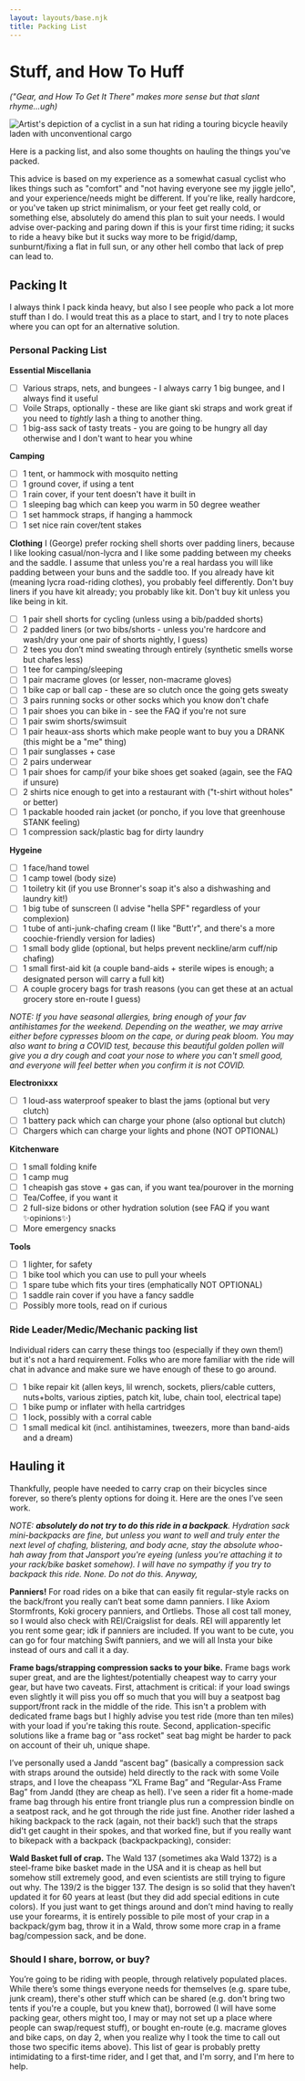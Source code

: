 ```yaml
---
layout: layouts/base.njk
title: Packing List
---
```


# Stuff, and How To Huff
_("Gear, and How To Get It There" makes more sense but that slant rhyme...ugh)_

![Artist's depiction of a cyclist in a sun hat riding a touring bicycle heavily laden with unconventional cargo](../img/packing.png)

Here is a packing list, and also some thoughts on hauling the things you've packed.

This advice is based on my experience as a somewhat casual cyclist who likes things such as "comfort" and "not having everyone see my jiggle jello", and your experience/needs might be different. If you're like, really hardcore, or you've taken up strict minimalism, or your feet get really cold, or something else, absolutely do amend this plan to suit your needs. I would advise over-packing and paring down if this is your first time riding; it sucks to ride a heavy bike but it sucks way more to be frigid/damp, sunburnt/fixing a flat in full sun, or any other hell combo that lack of prep can lead to.

## Packing It
I always think I pack kinda heavy, but also I see people who pack a lot more stuff than I do. I would treat this as a place to start, and I try to note places where you can opt for an alternative solution.

### Personal Packing List
**Essential Miscellania**

- [ ] Various straps, nets, and bungees - I always carry 1 big bungee, and I always find it useful
- [ ] Voile Straps, optionally - these are like giant ski straps and work great if you need to *tightly* lash a thing to another thing.
- [ ] 1 big-ass sack of tasty treats - you are going to be hungry all day otherwise and I don't want to hear you whine

**Camping**
- [ ] 1 tent, or hammock with mosquito netting
- [ ] 1 ground cover, if using a tent
- [ ] 1 rain cover, if your tent doesn't have it built in
- [ ] 1 sleeping bag which can keep you warm in 50 degree weather
- [ ] 1 set hammock straps, if hanging a hammock
- [ ] 1 set nice rain cover/tent stakes

**Clothing**
I (George) prefer rocking shell shorts over padding liners, because I like looking casual/non-lycra and I like some padding between my cheeks and the saddle. I assume that unless you're a real hardass you will like padding between your buns and the saddle too. If you already have kit (meaning lycra road-riding clothes), you probably feel differently. Don't buy liners if you have kit already; you probably like kit. Don't buy kit unless you like being in kit.

- [ ] 1 pair shell shorts for cycling (unless using a bib/padded shorts)
- [ ] 2 padded liners (or two bibs/shorts - unless you're hardcore and wash/dry your one pair of shorts nightly, I guess)
- [ ] 2 tees you don’t mind sweating through entirely (synthetic smells worse but chafes less)
- [ ] 1 tee for camping/sleeping
- [ ] 1 pair macrame gloves (or lesser, non-macrame gloves)
- [ ] 1 bike cap or ball cap - these are so clutch once the going gets sweaty
- [ ] 3 pairs running socks or other socks which you know don't chafe
- [ ] 1 pair shoes you can bike in - see the FAQ if you're not sure
- [ ] 1 pair swim shorts/swimsuit
- [ ] 1 pair heaux-ass shorts which make people want to buy you a DRANK (this might be a "me" thing)
- [ ] 1 pair sunglasses + case
- [ ] 2 pairs underwear
- [ ] 1 pair shoes for camp/if your bike shoes get soaked (again, see the FAQ if unsure)
- [ ] 2 shirts nice enough to get into a restaurant with ("t-shirt without holes" or better)
- [ ] 1 packable hooded rain jacket (or poncho, if you love that greenhouse STANK feeling)
- [ ] 1 compression sack/plastic bag for dirty laundry

**Hygeine**
- [ ] 1 face/hand towel
- [ ] 1 camp towel (body size)
- [ ] 1 toiletry kit (if you use Bronner's soap it's also a dishwashing and laundry kit!)
- [ ] 1 big tube of sunscreen (I advise "hella SPF" regardless of your complexion)
- [ ] 1 tube of anti-junk-chafing cream (I like "Butt'r", and there's a more coochie-friendly version for ladies)
- [ ] 1 small body glide (optional, but helps prevent neckline/arm cuff/nip chafing)
- [ ] 1 small first-aid kit (a couple band-aids + sterile wipes is enough; a designated person will carry a full kit)
- [ ] A couple grocery bags for trash reasons (you can get these at an actual grocery store en-route I guess)

_NOTE: If you have seasonal allergies, bring enough of your fav antihistames for the weekend. Depending on the weather, we may arrive either before cypresses bloom on the cape, or during peak bloom. You may also want to bring a COVID test, because this beautiful golden pollen will give you a dry cough and coat your nose to where you can't smell good, and everyone will feel better when you confirm it is not COVID._

**Electronixxx**
- [ ] 1 loud-ass waterproof speaker to blast the jams (optional but very clutch)
- [ ] 1 battery pack which can charge your phone (also optional but clutch)
- [ ] Chargers which can charge your lights and phone (NOT OPTIONAL)

**Kitchenware**
- [ ] 1 small folding knife
- [ ] 1 camp mug
- [ ] 1 cheapish gas stove + gas can, if you want tea/pourover in the morning
- [ ] Tea/Coffee, if you want it
- [ ] 2 full-size bidons or other hydration solution (see FAQ if you want ✨opinions✨)
- [ ] More emergency snacks

**Tools**
- [ ] 1 lighter, for safety
- [ ] 1 bike tool which you can use to pull your wheels
- [ ] 1 spare tube which fits your tires (emphatically NOT OPTIONAL)
- [ ] 1 saddle rain cover if you have a fancy saddle
- [ ] Possibly more tools, read on if curious

### Ride Leader/Medic/Mechanic packing list
Individual riders can carry these things too (especially if they own them!) but it's not a hard requirement. Folks who are more familiar with the ride will chat in advance and make sure we have enough of these to go around.
- [ ] 1 bike repair kit (allen keys, lil wrench, sockets, pliers/cable cutters, nuts+bolts, various zipties, patch kit, lube, chain tool, electrical tape)
- [ ] 1 bike pump or inflater with hella cartridges
- [ ] 1 lock, possibly with a corral cable
- [ ] 1 small medical kit (incl. antihistamines, tweezers, more than band-aids and a dream)

## Hauling it
Thankfully, people have needed to carry crap on their bicycles since forever, so there’s plenty options for doing it. Here are the ones I’ve seen work.

*NOTE: **absolutely do not try to do this ride in a backpack**. Hydration sack mini-backpacks are fine, but unless you want to well and truly enter the next level of chafing, blistering, and body acne, stay the absolute whoo-hah away from that Jansport you're eyeing (unless you're attaching it to your rack/bike basket somehow). I will have no sympathy if you try to backpack this ride. None. Do not do this. Anyway,*

**Panniers!** For road rides on a bike that can easily fit regular-style racks on the back/front you really can’t beat some damn panniers. I like Axiom Stormfronts, Koki grocery panniers, and Ortliebs. Those all cost tall money, so I would also check with REI/Craigslist for deals. REI will apparently let you rent some gear; idk if panniers are included. If you want to be cute, you can go for four matching Swift panniers, and we will all Insta your bike instead of ours and call it a day.

**Frame bags/strapping compression sacks to your bike.** Frame bags work super great, and are the lightest/potentially cheapest way to carry your gear, but have two caveats. First, attachment is critical: if your load swings even slightly it will piss you off so much that you will buy a seatpost bag support/front rack in the middle of the ride. This isn't a problem with dedicated frame bags but I highly advise you test ride (more than ten miles) with your load if you're taking this route. Second, application-specific solutions like a frame bag or "ass rocket" seat bag might be harder to pack on account of their uh, unique shape.

I’ve personally used a Jandd “ascent bag” (basically a compression sack with straps around the outside) held directly to the rack with some Voile straps, and I love the cheapass “XL Frame Bag” and “Regular-Ass Frame Bag” from Jandd (they are cheap as hell). I've seen a rider fit a home-made frame bag through his entire front triangle plus run a compression bindle on a seatpost rack, and he got through the ride just fine. Another rider lashed a hiking backpack to the rack (again, not their back!) such that the straps did't get caught in their spokes, and that worked fine, but if you really want to bikepack with a backpack (backpackpacking), consider:

**Wald Basket full of crap.** The Wald 137 (sometimes aka Wald 1372) is a steel-frame bike basket made in the USA and it is cheap as hell but somehow still extremely good, and even scientists are still trying to figure out why. The 139/2 is the bigger 137.  The design is so solid that they haven’t updated it for 60 years at least (but they did add special editions in cute colors). If you just want to get things around and don’t mind having to really use your forearms, it is entirely possible to pile most of your crap in a backpack/gym bag, throw it in a Wald, throw some more crap in a frame bag/compession sack, and be done.

### Should I share, borrow, or buy?
You’re going to be riding with people, through relatively populated places. While there’s some things everyone needs for themselves (e.g. spare tube, junk cream), there's other stuff which can be shared (e.g. don't bring two tents if you're a couple, but you knew that), borrowed (I will have some packing gear, others might too, I may or may not set up a place where people can swap/request stuff), or bought en-route (e.g. macrame gloves and bike caps, on day 2, when you realize why I took the time to call out those two specific items above). This list of gear is probably pretty intimidating to a first-time rider, and I get that, and I'm sorry, and I'm here to help.
